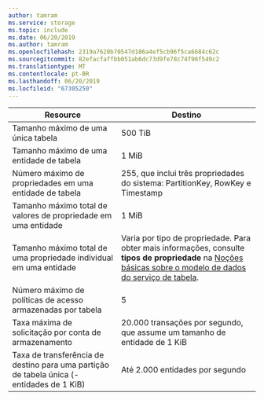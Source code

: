 ```yaml
---
author: tamram
ms.service: storage
ms.topic: include
ms.date: 06/20/2019
ms.author: tamram
ms.openlocfilehash: 2319a7620b70547d186a4ef5cb96f5ca6684c62c
ms.sourcegitcommit: 82efacfaffbb051ab6dc73d9fe78c74f96f549c2
ms.translationtype: MT
ms.contentlocale: pt-BR
ms.lasthandoff: 06/20/2019
ms.locfileid: "67305250"
---
```

| Resource | Destino |
|----------|---------------|
| Tamanho máximo de uma única tabela | 500 TiB |
| Tamanho máximo de uma entidade de tabela | 1 MiB |
| Número máximo de propriedades em uma entidade de tabela | 255, que inclui três propriedades do sistema: PartitionKey, RowKey e Timestamp |
| Tamanho máximo total de valores de propriedade em uma entidade | 1 MiB |
| Tamanho máximo total de uma propriedade individual em uma entidade | Varia por tipo de propriedade. Para obter mais informações, consulte **tipos de propriedade** na [Noções básicas sobre o modelo de dados do serviço de tabela](/rest/api/storageservices/understanding-the-table-service-data-model). |
| Número máximo de políticas de acesso armazenadas por tabela | 5 |
| Taxa máxima de solicitação por conta de armazenamento | 20.000 transações por segundo, que assume um tamanho de entidade de 1 KiB |
| Taxa de transferência de destino para uma partição de tabela única (-entidades de 1 KiB) | Até 2.000 entidades por segundo |
